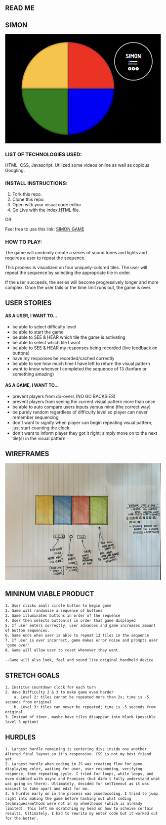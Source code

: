 ## READ ME

## SIMON 

![finished](./images/finished.png)

### LIST OF TECHNOLOGIES USED:

HTML, CSS, Javascript.
Utilized some videos online as well as copious Googling.

### INSTALL INSTRUCTIONS:

1. Fork this repo.
2. Clone this repo.
3. Open with your visual code editor
4. Go Live with the index.HTML file.

OR

Feel free to use this link:
[SIMON GAME](https://jaxdsout.github.io/project-one/)


### HOW TO PLAY:
The game will randomly create a series of sound tones and lights and requires a user to repeat the sequence. 

This process is visualized on four uniquely-colored tiles. The user will repeat the sequence by selecting the appropriate tile in order.

If the user succeeds, the series will become progressively longer and more complex. Once the user fails or the time limit runs out, the game is over.


## USER STORIES

#### AS A USER, I WANT TO...
- be able to select difficulty level
- be able to start the game
- be able to SEE & HEAR which tile the game is activating
- be able to select which tile I want
- be able to SEE & HEAR my responses being recorded (live feedback on buttons)
- have my responses be recorded/cached correctly
- be able to see how much time I have left to return the visual pattern
- want to know whenver I completed the sequence of 13 (fanfare or something amazing)

#### AS A GAME, I WANT TO...
- prevent players from do-overs (NO GO BACKSIES)
- prevent players from seeing the current visual pattern more than once
- be able to auto compare users inputs versus mine (the correct way)
- be purely random regardless of difficulty level so player can never remember sequencing
- don't want to signify when player can begin repeating visual pattern; just start counting the clock
- don't want to inform player they got it right; simply move on to the next tile(s) in the visual pattern

## WIREFRAMES
![wireframe](./images/wireframe.jpg)


## MININUM VIABLE PRODUCT
    1. User clicks small circle button to begin game
    2. Game will randomize a sequence of buttons
    3. Game illuminates buttons in order of the sequence
    4. User then selects button(s) in order that game displayed
    5. If user enters correctly, user advances and game increases amount of button sequences.
    6. Game ends when user is able to repeat 13 tiles in the sequence
    7. If user is ever incorrect, game makes error noise and prompts user 'game over'
    8. Game will allow user to reset whenever they want.

    --Game will also look, feel and sound like original handheld device

## STRETCH GOALS
    1. Institue countdown clock for each turn
    2. Have Difficulty 2 & 3 to make game even harder
        a. Level 2: tiles cannot be repeated more than 2x; time is -5 seconds from original
        b. Level 3: tiles can never be repeated; time is -5 seconds from original
    3. Instead of timer, maybe have tiles disappear into black (possible level 3 option)

## HURDLES
    1. Largest hurdle remaining is centering divs inside one another. Altered final layout so it's responsive. CSS is not my best friend yet.
    2. Largest hurdle when coding in JS was creating flow for game displaying color, waiting for user, user responding, verifying response, then repeating cycle. I tried for loops, while loops, and even dabbled with async and Promises (but didn't fully understand what was going on there). Ultimately, decided for setTimeout as it was easiest to take apart and edit for me.
    3. A hurdle early on in the process was psuedocoding. I tried to jump right into making the game before hashing out what coding techniques/methods were not in my wheelhouse (which is already limited). This left me scratching my head on how to acheive certain results. Ultimately, I had to rewrite my enter code but it worked out for the better.
